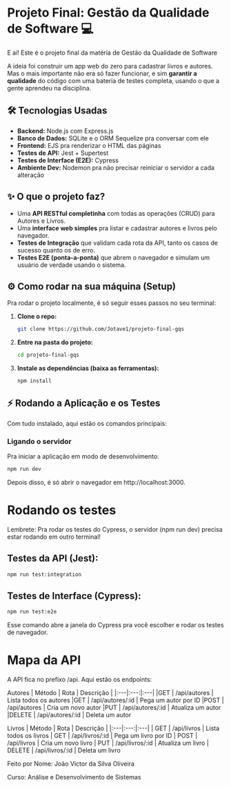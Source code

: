 # Projeto Final: Gestão da Qualidade de Software 💻

E aí! Este é o projeto final da matéria de Gestão da Qualidade de Software

A ideia foi construir um app web do zero para cadastrar livros e autores. Mas o mais importante não era só fazer funcionar, e sim **garantir a qualidade** do código com uma bateria de testes completa, usando o que a gente aprendeu na disciplina.

## 🛠️ Tecnologias Usadas

- **Backend:** Node.js com Express.js
- **Banco de Dados:** SQLite e o ORM Sequelize pra conversar com ele
- **Frontend:** EJS pra renderizar o HTML das páginas
- **Testes de API:** Jest + Supertest
- **Testes de Interface (E2E):** Cypress
- **Ambiente Dev:** Nodemon pra não precisar reiniciar o servidor a cada alteração

## ✨ O que o projeto faz?

- Uma **API RESTful completinha** com todas as operações (CRUD) para Autores e Livros.
- Uma **interface web simples** pra listar e cadastrar autores e livros pelo navegador.
- **Testes de Integração** que validam cada rota da API, tanto os casos de sucesso quanto os de erro.
- **Testes E2E (ponta-a-ponta)** que abrem o navegador e simulam um usuário de verdade usando o sistema.

## ⚙️ Como rodar na sua máquina (Setup)

Pra rodar o projeto localmente, é só seguir esses passos no seu terminal:

1.  **Clone o repo:**
    ```bash
    git clone https://github.com/Jotave1/projeto-final-gqs
    ```

2.  **Entre na pasta do projeto:**
    ```bash
    cd projeto-final-gqs
    ```

3.  **Instale as dependências (baixa as ferramentas):**
    ```bash
    npm install
    ```

## ⚡ Rodando a Aplicação e os Testes

Com tudo instalado, aqui estão os comandos principais:

### Ligando o servidor

Pra iniciar a aplicação em modo de desenvolvimento:
```bash
npm run dev
```

Depois disso, é só abrir o navegador em http://localhost:3000.

# Rodando os testes

Lembrete: Pra rodar os testes do Cypress, o servidor (npm run dev) precisa estar rodando em outro terminal!

## Testes da API (Jest):

```Bash
npm run test:integration
```

## Testes de Interface (Cypress):

```Bash
npm run test:e2e
```
Esse comando abre a janela do Cypress pra você escolher e rodar os testes de navegador.

# Mapa da API

A API fica no prefixo /api. Aqui estão os endpoints:

Autores
| Método | Rota | Descrição |
|:---|:---:|:---|
|GET | /api/autores | Lista todos os autores
|GET | /api/autores/:id | Pega um autor por ID
|POST | /api/autores | Cria um novo autor
|PUT | /api/autores/:id | Atualiza um autor
|DELETE | /api/autores/:id | Deleta um autor


Livros
| Método | Rota | Descrição |
|:---|:---:|:---|
| GET | /api/livros | Lista todos os livros
| GET | /api/livros/:id | Pega um livro por ID
| POST | /api/livros | Cria um novo livro
| PUT | /api/livros/:id | Atualiza um livro
| DELETE | /api/livros/:id | Deleta um livro

Feito por
Nome: João Victor da Silva Oliveira

Curso: Análise e Desenvolvimento de Sistemas
